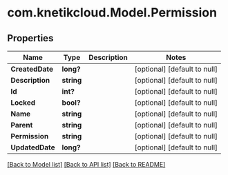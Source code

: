 # com.knetikcloud.Model.Permission
## Properties

Name | Type | Description | Notes
------------ | ------------- | ------------- | -------------
**CreatedDate** | **long?** |  | [optional] [default to null]
**Description** | **string** |  | [optional] [default to null]
**Id** | **int?** |  | [optional] [default to null]
**Locked** | **bool?** |  | [optional] [default to null]
**Name** | **string** |  | [optional] [default to null]
**Parent** | **string** |  | [optional] [default to null]
**Permission** | **string** |  | [optional] [default to null]
**UpdatedDate** | **long?** |  | [optional] [default to null]

[[Back to Model list]](../README.md#documentation-for-models) [[Back to API list]](../README.md#documentation-for-api-endpoints) [[Back to README]](../README.md)


